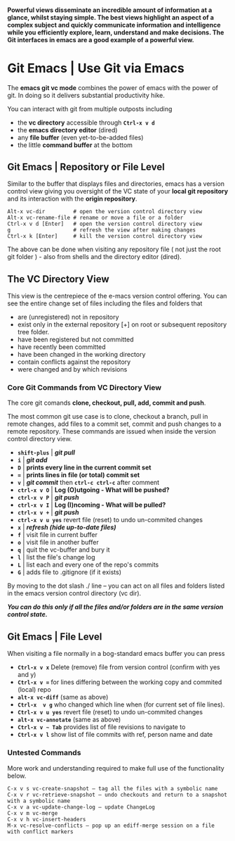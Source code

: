 #### Powerful views disseminate an incredible amount of information at a glance, whilst staying simple. The best views highlight an aspect of a complex subject and quickly communicate information and intelligence while you efficiently explore, learn, understand and make decisions. The Git interfaces in emacs are a good example of a powerful view.

# Git Emacs | Use Git via Emacs

The **emacs git vc mode** combines the power of emacs with the power of git. In doing so it delivers substantial productivity hike.

You can interact with git from multiple outposts including

- the **vc directory** accessible through **`Ctrl-x v d`**
- the **emacs directory editor** (dired)
- any **file buffer** (even yet-to-be-added files)
- the little **command buffer** at the bottom

## Git Emacs | Repository or File Level

Similar to the buffer that displays files and directories, emacs has a version control view giving you oversight of the VC state of your **local git repository** and its interaction with the **origin repository**.

```
Alt-x vc-dir         # open the version control directory view
Alt-x vc-rename-file # rename or move a file or a folder
Ctrl-x v d [Enter]   # open the version control directory view
g                    # refresh the view after making changes
Ctrl-x k [Enter]     # kill the version control directory view
```

The above can be done when visiting any repository file ( not just the root git folder ) - also from shells and the directory editor (dired).

## The VC Directory View

This view is the centrepiece of the e-macs version control offering. You can see the entire change set of files including the files and folders that

- are (unregistered) not in repository
- exist only in the external repository [+] on root or subsequent repository tree folder.
- have been registered but not committed
- have recently been committed
- have been changed in the working directory
- contain conflicts against the repository
- were changed and by which revisions


### Core Git Commands from VC Directory View

The core git comands **clone, checkout, pull, add, commit and push**.

The most common git use case is to clone, checkout a branch, pull in remote changes, add files to a commit set, commit and push changes to a remote repository. These commands are issued when inside the version control directory view.

- **`shift-plus`** | ***git pull***
- **`i`** | ***git add***
- **`D`** | **prints every line in the current commit set**
- **`=`** | **prints lines in file (or total)  commit set**
- **`v`** | ***git commit*** then **`ctrl-c ctrl-c`** after comment
- **`ctrl-x v O`** | **Log (O)utgoing - What will be pushed?**
- **`ctrl-x v P`** | ***git push***
- **`ctrl-x v I`** | **Log (I)ncoming - What will be pulled?**
- **`ctrl-x v +`** | ***git push***
- **`ctrl-x v u yes`** revert file (reset) to undo un-commited changes
- **`x`** | ***refresh (hide up-to-date files)***
- **`f`** | visit file in current buffer
- **`o`** | visit file in another buffer
- **`q`** | quit the vc-buffer and bury it
- **`l`** | list the file's change log
- **`L`** | list each and every one of the repo's commits
- **`G`** | adds file to .gitignore (if it exists)


By moving to the dot slash ./ line – you can act on all files and folders listed in the emacs version control directory (vc dir).

***You can do this only if all the files and/or folders are in the same version control state.***

## Git Emacs | File Level

When visiting a file normally in a bog-standard emacs buffer you can press

- **`Ctrl-x v x`** Delete (remove) file from version control (confirm with yes and y)
- **`Ctrl-x v =`** for lines differing between the working copy and commited (local) repo
- **`alt-x vc-diff`** (same as above)
- **`Ctrl-x  v g`** who changed which line when (for current set of file lines).
- **`Ctrl-x v u yes`** revert file (reset) to undo un-commited changes
- **`alt-x vc-annotate`** (same as above)
- **`Ctrl-x v ~ Tab`** provides list of file revisions to navigate to
- **`Ctrl-x v l`** show list of file commits with ref, person name and date


### Untested Commands

More work and understanding required to make full use of the functionality below.

```
C-x v s vc-create-snapshot — tag all the files with a symbolic name
C-x v r vc-retrieve-snapshot — undo checkouts and return to a snapshot with a symbolic name
C-x v a vc-update-change-log — update ChangeLog
C-x v m vc-merge
C-x v h vc-insert-headers
M-x vc-resolve-conflicts — pop up an ediff-merge session on a file with conflict markers
```
